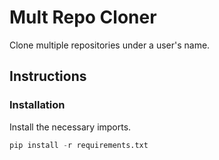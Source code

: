 # Mult Repo Cloner

Clone multiple repositories under a user's name.

## Instructions

### Installation

Install the necessary imports.

```python
pip install -r requirements.txt
```
